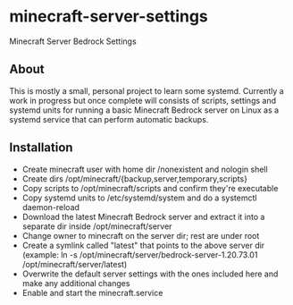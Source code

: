 # minecraft-server-settings
Minecraft Server Bedrock Settings

## About
This is mostly a small, personal project to learn some systemd. Currently a work in progress but once complete will consists of scripts, settings and systemd units for running a basic Minecraft Bedrock server on Linux as a systemd service that can perform automatic backups.

## Installation
* Create minecraft user with home dir /nonexistent and nologin shell
* Create dirs /opt/minecraft/{backup,server,temporary,scripts}
* Copy scripts to /opt/minecraft/scripts and confirm they're executable
* Copy systemd units to /etc/systemd/system and do a systemctl daemon-reload
* Download the latest Minecraft Bedrock server and extract it into a separate dir inside /opt/minecraft/server
* Change owner to minecraft on the server dir; rest are under root
* Create a symlink called "latest" that points to the above server dir (example: ln -s /opt/minecraft/server/bedrock-server-1.20.73.01 /opt/minecraft/server/latest)
* Overwrite the default server settings with the ones included here and make any additional changes
* Enable and start the minecraft.service
